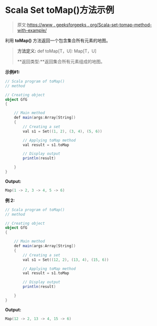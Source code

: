 # Scala Set toMap()方法示例

> 原文:[https://www . geeksforgeeks . org/Scala-set-tomap-method-with-example/](https://www.geeksforgeeks.org/scala-set-tomap-method-with-example/)

利用 **toMap()** 方法返回一个包含集合所有元素的地图。

> **方法定义:** def toMap[T，U]: Map[T，U]
> 
> **返回类型:**返回集合所有元素组成的地图。

**示例#1:**

```scala
// Scala program of toMap() 
// method 

// Creating object 
object GfG 
{ 

    // Main method 
    def main(args:Array[String]) 
    { 
        // Creating a set 
        val s1 = Set((1, 2), (3, 4), (5, 6)) 

        // Applying toMap method 
        val result = s1.toMap

        // Display output
        println(result)

    } 
} 
```

**Output:**

```scala
Map(1 -> 2, 3 -> 4, 5 -> 6)

```

**例 2:**

```scala
// Scala program of toMap() 
// method 

// Creating object 
object GfG 
{ 

    // Main method 
    def main(args:Array[String]) 
    { 
        // Creating a set 
        val s1 = Set((12, 2), (13, 4), (15, 6)) 

        // Applying toMap method 
        val result = s1.toMap

        // Display output
        println(result)

    } 
} 
```

**Output:**

```scala
Map(12 -> 2, 13 -> 4, 15 -> 6)

```